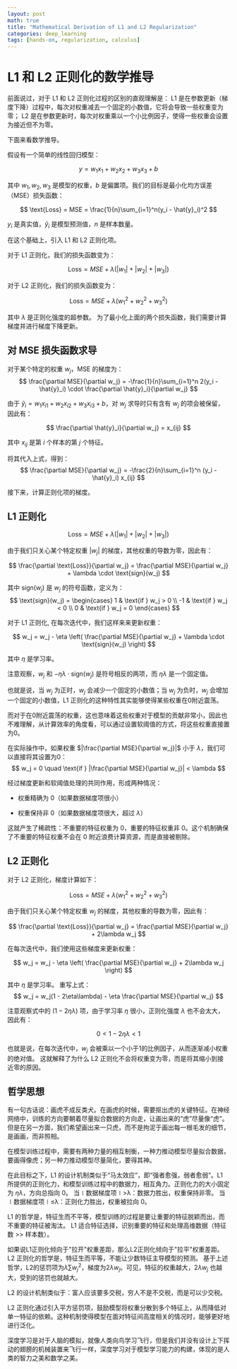 ```yaml
---
layout: post
math: true
title: "Mathematical Derivation of L1 and L2 Regularization"
categories: deep_learning
tags: [hands-on, regularization, calculus]
---
```


# L1 和 L2 正则化的数学推导

前面说过，对于 L1 和 L2 正则化过程的区别的直观理解是：
L1 是在参数更新（梯度下降）过程中，每次对权重减去一个固定的小数值，它将会导致一些权重变为零；
L2 是在参数更新时，每次对权重乘以一个小比例因子，使得一些权重会设置为接近但不为零。

下面来看数学推导。

假设有一个简单的线性回归模型：

$$ y = w_1x_1 + w_2x_2 + w_3x_3 + b $$

其中 $w_1, w_2, w_3$ 是模型的权重，$b$ 是偏置项。我们的目标是最小化均方误差（MSE）损失函数：

$$ \text{Loss} = MSE = \frac{1}{n}\sum_{i=1}^n(y_i - \hat{y}_i)^2 $$

$y_i$ 是真实值，$\hat{y}_i$ 是模型预测值，$n$ 是样本数量。

在这个基础上，引入 L1 和 L2 正则化项。

对于 L1 正则化，我们的损失函数变为：

$$ \text{Loss} = MSE + \lambda(|w_1| + |w_2| + |w_3|) $$

对于 L2 正则化，我们的损失函数变为：

$$ \text{Loss} = MSE + \lambda(w_1^2 + w_2^2 + w_3^2) $$

其中 $\lambda$ 是正则化强度的超参数。
为了最小化上面的两个损失函数，我们需要计算梯度并进行梯度下降更新。

## 对 MSE 损失函数求导

对于某个特定的权重 $w_j$，MSE 的梯度为：
$$ \frac{\partial MSE}{\partial w_j} = -\frac{1}{n}\sum_{i=1}^n 2(y_i - \hat{y}_i) \cdot \frac{\partial \hat{y}_i}{\partial w_j} $$

由于 $\hat{y}_i = w_1x_{i1} + w_2x_{i2} + w_3x_{i3} + b$，对 $w_j$ 求导时只有含有 $w_j$ 的项会被保留，因此有：

$$ \frac{\partial \hat{y}_i}{\partial w_j} = x_{ij} $$

其中 $x_{ij}$ 是第 $i$ 个样本的第 $j$ 个特征。

将其代入上式，得到：
$$ \frac{\partial MSE}{\partial w_j} = -\frac{2}{n}\sum_{i=1}^n (y_i - \hat{y}_i) x_{ij} $$

接下来，计算正则化项的梯度。

## L1 正则化

$$ \text{Loss} = MSE + \lambda(|w_1| + |w_2| + |w_3|) $$

由于我们只关心某个特定权重 $|w_j|$ 的梯度，其他权重的导数为零，因此有：

$$ \frac{\partial \text{Loss}}{\partial w_j} = \frac{\partial MSE}{\partial w_j} + \lambda \cdot \text{sign}(w_j) $$

其中 $\text{sign}(w_j)$ 是 $w_j$ 的符号函数，定义为：
$$ \text{sign}(w_j) = \begin{cases}
1 & \text{if } w_j > 0 \\
-1 & \text{if } w_j < 0 \\
0 & \text{if } w_j = 0
\end{cases} $$

对于 L1 正则化, 在每次迭代中，我们这样来来更新权重：

$$ w_j = w_j - \eta \left( \frac{\partial MSE}{\partial w_j} + \lambda \cdot \text{sign}(w_j) \right) $$

其中 $\eta$ 是学习率。

注意观察，$w_j$ 和 $-\eta\lambda \cdot \text{sign}(w_j)$ 是符号相反的两项，而 $\eta\lambda$ 是一个固定值。

也就是说，当 $w_j$ 为正时，$w_j$ 会减少一个固定的小数值；当 $w_j$ 为负时，$w_j$ 会增加一个固定的小数值，L1 正则化的这种特性其实能够使得某些权重在0附近震荡。

而对于在0附近震荡的权重，这也意味着这些权重对于模型的贡献非常小，因此也不难理解，从计算效率的角度看，可以通过设置软阈值的方式，将这些权重直接置为0。

在实际操作中，如果权重 $|\frac{\partial MSE}{\partial w_j}|$ 小于 $\lambda$，我们可以直接将其设置为0：
$$ w_j = 0 \quad \text{if } |\frac{\partial MSE}{\partial w_j}| < \lambda $$

经过梯度更新和软阈值处理的共同作用，形成两种情况：

* 权重精确为 0（如果数据梯度项很小）

* 权重保持非 0（如果数据梯度项很大，超过 $\lambda$）

这就产生了稀疏性：不重要的特征权重为 0，重要的特征权重非 0。这个机制确保了不重要的特征权重不会在 0 附近浪费计算资源，而是直接被剔除。

## L2 正则化

对于 L2 正则化，梯度计算如下：

$$ \text{Loss} = MSE + \lambda(w_1^2 + w_2^2 + w_3^2) $$

由于我们只关心某个特定权重 $w_j$ 的梯度，其他权重的导数为零，因此有：

$$ \frac{\partial \text{Loss}}{\partial w_j} = \frac{\partial MSE}{\partial w_j} + 2\lambda w_j $$

在每次迭代中，我们使用这些梯度来更新权重：

$$ w_j = w_j - \eta \left( \frac{\partial MSE}{\partial w_j} + 2\lambda w_j \right) $$

其中 $\eta$ 是学习率。
重写上式：
$$ w_j = w_j(1 - 2\eta\lambda) - \eta \frac{\partial MSE}{\partial w_j} $$

注意观察式中的 $(1 - 2\eta\lambda)$ 项，由于学习率 $\eta$ 很小，正则化强度 $\lambda$ 也不会太大，因此有：

$$ 0 < 1 - 2\eta\lambda < 1 $$

也就是说，在每次迭代中，$w_j$ 会被乘以一个小于1的比例因子，从而逐渐减小权重的绝对值。
这就解释了为什么 L2 正则化不会将权重变为零，而是将其缩小到接近零的原因。

## 哲学思想

有一句古话说：画虎不成反类犬。在画虎的时候，需要抠出虎的关键特征。在神经网络中，训练的方向要朝着尽量拟合数据的方向走，让画出来的“虎”尽量像“虎”。但是在另一方面，我们希望画出来一只虎，而不是拘泥于画出每一根毛发的细节，是画画，而非照相。

在模型训练过程中，需要有两种力量的相互制衡，一种力推动模型尽量拟合数据，要画得像虎；另一种力推动模型尽量简化，要得其神。

在此目标之下，L1 的设计机制类似于“马太效应”，即“强者愈强，弱者愈弱”。L1 所提供的正则化力，和模型训练过程中的数据力，相互角力。正则化力的大小固定为 $\eta\lambda$，方向总指向 0。
当∣数据梯度项∣>λ：数据力胜出，权重保持非零。
当∣数据梯度项∣≤λ：正则化力胜出，权重被拉向 0。

L1 的哲学是，特征生而不平等，模型训练的过程是要让重要的特征脱颖而出，而不重要的特征被淘汰。
L1 适合特征选择，识别重要的特征和处理高维数据（特征数 >> 样本数）。

如果说L1正则化倾向于"拉开"权重差距，那么L2正则化倾向于"拉平"权重差距。
L2 正则化的哲学是，特征生而平等，不能让少数特征主导模型的预测。
基于上述哲学，L2的惩罚项为$\lambda \sum w_j^2$，梯度为$2\lambda w_j$。可见，特征的权重越大，$2\lambda w_j$ 也越大，受到的惩罚也就越大。

L2 的设计机制类似于：富人应该要多交税，穷人不是不交税，而是可以少交税。

L2 正则化通过引入平方惩罚项，鼓励模型将权重分散到多个特征上，从而降低对单一特征的依赖。这种机制使得模型在面对特征间高度相关的情况时，能够更好地进行泛化。

深度学习是对于人脑的模拟，就像人类向鸟学习飞行，但是我们并没有设计上下挥动的翅膀的机械装置来飞行一样，深度学习对于模型学习能力的构建，体现的是人类的智力之美和数学之美。
